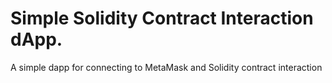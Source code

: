 # Simple Solidity Contract Interaction dApp.
A simple dapp for connecting to MetaMask and Solidity contract interaction
